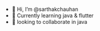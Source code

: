 - 👋 Hi, I’m @sarthakchauhan 
- 🌱 Currently learning java & flutter
- 💞️ looking to collaborate in java

<!---
sarthak-chauhan77/sarthak-chauhan77 is a ✨ special ✨ repository because its `README.md` (this file) appears on your GitHub profile.
You can click the Preview link to take a look at your changes.
--->
